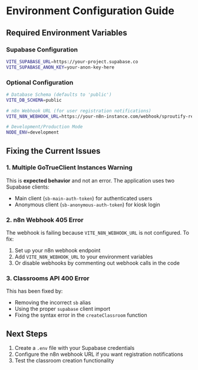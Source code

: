 # Environment Configuration Guide

## Required Environment Variables

### Supabase Configuration
```bash
VITE_SUPABASE_URL=https://your-project.supabase.co
VITE_SUPABASE_ANON_KEY=your-anon-key-here
```

### Optional Configuration
```bash
# Database Schema (defaults to 'public')
VITE_DB_SCHEMA=public

# n8n Webhook URL (for user registration notifications)
VITE_N8N_WEBHOOK_URL=https://your-n8n-instance.com/webhook/sproutify-registration

# Development/Production Mode
NODE_ENV=development
```

## Fixing the Current Issues

### 1. Multiple GoTrueClient Instances Warning
This is **expected behavior** and not an error. The application uses two Supabase clients:
- Main client (`sb-main-auth-token`) for authenticated users
- Anonymous client (`sb-anonymous-auth-token`) for kiosk login

### 2. n8n Webhook 405 Error
The webhook is failing because `VITE_N8N_WEBHOOK_URL` is not configured. To fix:
1. Set up your n8n webhook endpoint
2. Add `VITE_N8N_WEBHOOK_URL` to your environment variables
3. Or disable webhooks by commenting out webhook calls in the code

### 3. Classrooms API 400 Error
This has been fixed by:
- Removing the incorrect `sb` alias
- Using the proper `supabase` client import
- Fixing the syntax error in the `createClassroom` function

## Next Steps
1. Create a `.env` file with your Supabase credentials
2. Configure the n8n webhook URL if you want registration notifications
3. Test the classroom creation functionality
